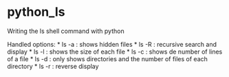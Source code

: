 # python_ls
Writing the ls shell command with python

Handled options:
    * ls -a : shows hidden files
    * ls -R : recursive search and display
    * ls -l : shows the size of each file
    * ls -c : shows de number of lines of a file
    * ls -d : only shows directories and the number of files of each directory
    * ls -r : reverse display
